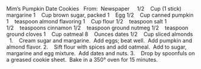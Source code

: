 Mim’s Pumpkin Date Cookies
 
From:  Newspaper
 
 
1/2    Cup (1 stick) margarine
1    Cup brown sugar, packed
1    Egg
1/2    Cup canned pumpkin
1    teaspoon almond flavoring
1    Cup flour
1/2    teaspoon salt
1 1/2    teaspoons cinnamon
1/2    teaspoon ground nutmeg
1/2    teaspoon ground cloves
1    Cup oatmeal
8    Ounces dates
1/2    Cup sliced almonds
 
 
1.    Cream sugar and margarine.  Add eggs; beat well.  Add pumpkin and almond flavor.
2.    Sift flour with spices and add oatmeal.  Add to sugar, margarine and egg mixture.  Add dates and nuts.
3.    Drop by spoonfuls on a greased cookie sheet.  Bake in a 350° oven for 15 minutes.
